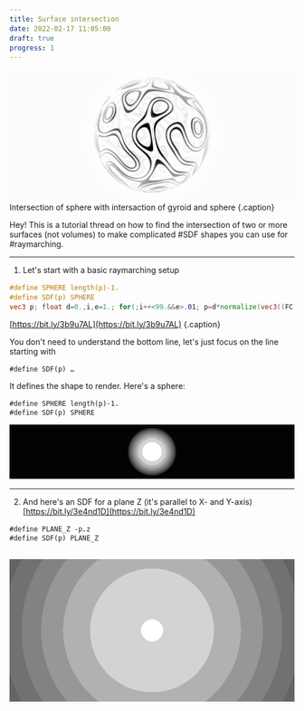 ```yaml
---
title: Surface intersection
date: 2022-02-17 11:05:00
draft: true
progress: 1
---
```


![](/assets/media/2022-02-17-11-09-37.png)
Intersection of sphere with intersaction of gyroid and sphere {.caption}

Hey! This is a tutorial thread on how to find the intersection of two or more surfaces (not volumes) to make complicated #SDF shapes you can use for #raymarching.

---

1. Let's start with a basic raymarching setup

``` glsl
#define SPHERE length(p)-1.
#define SDF(p) SPHERE
vec3 p; float d=0.,i,e=1.; for(;i++<99.&&e>.01; p=d*normalize(vec3((FC.xy-.5*r)/r.y,1))+ vec3(0,0,-5), p*=rotate3D(t,vec3(.3,1,0)), d+=e=.5*SDF(p)); o+=100./i/i;
```
[https://bit.ly/3b9u7AL](https://bit.ly/3b9u7AL)
{.caption}

You don't need to understand the bottom line, let's just focus on the line starting with

```
#define SDF(p) …
```

It defines the shape to render. Here's a sphere:

```
#define SPHERE length(p)-1.
#define SDF(p) SPHERE
```

![](/assets/media/2022-02-17-11-07-46.png)

---

2. And here's an SDF for a plane Z (it's parallel to X- and Y-axis) [https://bit.ly/3e4nd1D](https://bit.ly/3e4nd1D)

```
#define PLANE_Z -p.z
#define SDF(p) PLANE_Z
```
![](/assets/media/23f58a73-c8df-4f48-8e8e-8414edffdc35.gif)
---
